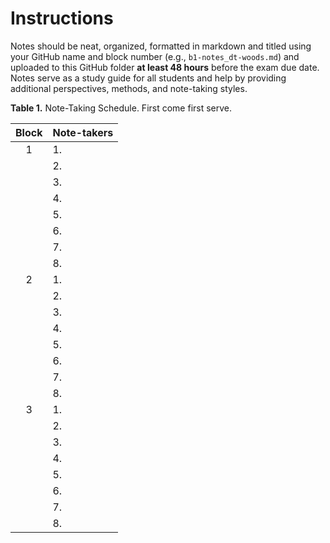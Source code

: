 # Instructions 
Notes should be neat, organized, formatted in markdown and titled using your GitHub name and block number (e.g., `b1-notes_dt-woods.md`) and uploaded to this GitHub folder **at least 48 hours** before the exam due date.
Notes serve as a study guide for all students and help by providing additional perspectives, methods, and note-taking styles.

__Table 1.__ Note-Taking Schedule. First come first serve.

| Block | Note-takers |
| :---: | :---------  |
| 1     | 1.          |
|       | 2.          |
|       | 3.          |
|       | 4.          |
|       | 5.          |
|       | 6.          |
|       | 7.          |
|       | 8.          |
| 2     | 1.          |
|       | 2.          |
|       | 3.          |
|       | 4.          |
|       | 5.          |
|       | 6.          |
|       | 7.          |
|       | 8.          |
| 3     | 1.          |
|       | 2.          |
|       | 3.          |
|       | 4.          |
|       | 5.          |
|       | 6.          |
|       | 7.          |
|       | 8.          |
